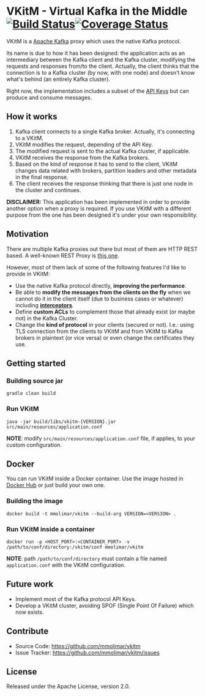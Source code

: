# VKitM - Virtual Kafka in the Middle [![Build Status](https://travis-ci.org/mmolimar/vkitm.svg?branch=master)](https://travis-ci.org/mmolimar/vkitm)[![Coverage Status](https://coveralls.io/repos/github/mmolimar/vkitm/badge.svg?branch=master)](https://coveralls.io/github/mmolimar/vkitm?branch=master)

VKitM is a [Apache Kafka](https://kafka.apache.org/) proxy which uses the native Kafka protocol.

Its name is due to how it has been designed: the application acts as an intermediary between the Kafka client 
and the Kafka cluster, modifying the requests and responses from/to the client. 
Actually, the client thinks that the connection is to a Kafka cluster (by now, with one node) and 
doesn't know what's behind (an entirely Kafka cluster).

Right now, the implementation includes a subset of the [API Keys](https://kafka.apache.org/protocol#protocol_api_keys)
but can produce and consume messages.

## How it works

1. Kafka client connects to a single Kafka broker. Actually, it's connecting to a VKitM.
2. VKitM modifies the request, depending of the API Key.
3. The modified request is sent to the actual Kafka cluster, if applicable.
3. VKitM receives the response from the Kafka brokers.
4. Based on the kind of response it has to send to the client, VKitM changes data related with brokers, 
   partition leaders and other metadata in the final response.
5. The client receives the response thinking that there is just one node in the cluster and continues.

**DISCLAIMER:** This application has been implemented in order to provide another option when a proxy 
is required. If you use VKitM with a different purpose from the one has been designed it's under your own 
responsibility.

## Motivation

There are multiple Kafka proxies out there but most of them are HTTP REST based. A well-known 
REST Proxy is [this one](https://github.com/confluentinc/kafka-rest).

However, most of them lack of some of the following features I'd like to provide in VKitM:

- Use the native Kafka protocol directly, **improving the performance**.
- Be able to **modify the messages from the clients on the fly** when we cannot do it in the client itself
  (due to business cases or whatever) including **[interceptors](https://cwiki.apache.org/confluence/display/KAFKA/KIP-42%3A+Add+Producer+and+Consumer+Interceptors)**.
- Define **custom ACLs** to complement those that already exist (or maybe not) in the Kafka Cluster.
- Change the **kind of protocol** in your clients (secured or not). I.e.: using TLS connection from the clients to VKitM
  and from VKitM to Kafka brokers in plaintext (or vice versa) or even change the certificates they use.

## Getting started

### Building source jar ###
    gradle clean build

### Run VKitM ###
    java -jar build/libs/vkitm-{VERSION}.jar src/main/resources/application.conf

**NOTE**: modify ``src/main/resources/application.conf`` file, if applies, to your custom configuration.

## Docker

You can run VKitM inside a Docker container. Use the image hosted in [Docker Hub](https://hub.docker.com/r/mmolimar/vkitm/) 
or just build your own one.

### Building the image ###
    docker build -t mmolimar/vkitm --build-arg VERSION=<VERSION> .

### Run VKitM inside a container ###
    docker run -p <HOST_PORT>:<CONTAINER_PORT> -v /path/to/conf/directory:/vkitm/conf mmolimar/vkitm

**NOTE**: path ``/path/to/conf/directory`` must contain a file named ``application.conf`` with the VKitM configuration.

## Future work

- Implement most of the Kafka protocol API Keys.
- Develop a VKitM cluster, avoiding SPOF (Single Point Of Failure) which now exists.

## Contribute

- Source Code: https://github.com/mmolimar/vkitm
- Issue Tracker: https://github.com/mmolimar/vkitm/issues

## License

Released under the Apache License, version 2.0.